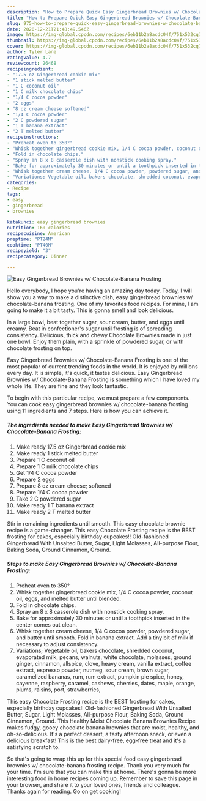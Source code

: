 ```yaml
---
description: "How to Prepare Quick Easy Gingerbread Brownies w/ Chocolate-Banana Frosting"
title: "How to Prepare Quick Easy Gingerbread Brownies w/ Chocolate-Banana Frosting"
slug: 975-how-to-prepare-quick-easy-gingerbread-brownies-w-chocolate-banana-frosting
date: 2020-12-21T21:48:49.546Z
image: https://img-global.cpcdn.com/recipes/6eb11b2a8acdc04f/751x532cq70/easy-gingerbread-brownies-w-chocolate-banana-frosting-recipe-main-photo.jpg
thumbnail: https://img-global.cpcdn.com/recipes/6eb11b2a8acdc04f/751x532cq70/easy-gingerbread-brownies-w-chocolate-banana-frosting-recipe-main-photo.jpg
cover: https://img-global.cpcdn.com/recipes/6eb11b2a8acdc04f/751x532cq70/easy-gingerbread-brownies-w-chocolate-banana-frosting-recipe-main-photo.jpg
author: Tyler Lane
ratingvalue: 4.7
reviewcount: 26468
recipeingredient:
- "17.5 oz Gingerbread cookie mix"
- "1 stick melted butter"
- "1 C coconut oil"
- "1 C milk chocolate chips"
- "1/4 C cocoa powder"
- "2 eggs"
- "8 oz cream cheese softened"
- "1/4 C cocoa powder"
- "2 C powdered sugar"
- "1 T banana extract"
- "2 T melted butter"
recipeinstructions:
- "Preheat oven to 350°"
- "Whisk together gingerbread cookie mix, 1/4 C cocoa powder, coconut oil, eggs, and melted butter until blended."
- "Fold in chocolate chips."
- "Spray an 8 x 8 casserole dish with nonstick cooking spray."
- "Bake for approximately 30 minutes or until a toothpick inserted in the center comes out clean."
- "Whisk together cream cheese, 1/4 C cocoa powder, powdered sugar, and butter until smooth. Fold in banana extract. Add a tiny bit of milk if necessary to adjust consistency."
- "Variations; Vegetable oil, bakers chocolate, shredded coconut, evaporated milk, pecans, walnuts, white chocolate, molasses, ground ginger, cinnamon, allspice, clove, heavy cream, vanilla extract, coffee extract, espresso powder, nutmeg, sour cream, brown sugar, caramelized bananas, rum, rum extract, pumpkin pie spice, honey, cayenne, raspberry, caramel, cashews, cherries, dates, maple, orange, plums, raisins, port, strawberries,"
categories:
- Recipe
tags:
- easy
- gingerbread
- brownies

katakunci: easy gingerbread brownies 
nutrition: 160 calories
recipecuisine: American
preptime: "PT24M"
cooktime: "PT40M"
recipeyield: "3"
recipecategory: Dinner

---
```



![Easy Gingerbread Brownies w/ Chocolate-Banana Frosting](https://img-global.cpcdn.com/recipes/6eb11b2a8acdc04f/751x532cq70/easy-gingerbread-brownies-w-chocolate-banana-frosting-recipe-main-photo.jpg)

Hello everybody, I hope you're having an amazing day today. Today, I will show you a way to make a distinctive dish, easy gingerbread brownies w/ chocolate-banana frosting. One of my favorites food recipes. For mine, I am going to make it a bit tasty. This is gonna smell and look delicious.

In a large bowl, beat together sugar, sour cream, butter, and eggs until creamy. Beat in confectioner&#39;s sugar until frosting is of spreading consistency. Delicious, thick and chewy Chocolate Brownies made in just one bowl. Enjoy them plain, with a sprinkle of powdered sugar, or with chocolate frosting on top.

Easy Gingerbread Brownies w/ Chocolate-Banana Frosting is one of the most popular of current trending foods in the world. It is enjoyed by millions every day. It is simple, it's quick, it tastes delicious. Easy Gingerbread Brownies w/ Chocolate-Banana Frosting is something which I have loved my whole life. They are fine and they look fantastic.


To begin with this particular recipe, we must prepare a few components. You can cook easy gingerbread brownies w/ chocolate-banana frosting using 11 ingredients and 7 steps. Here is how you can achieve it.

<!--inarticleads1-->

##### The ingredients needed to make Easy Gingerbread Brownies w/ Chocolate-Banana Frosting:

1. Make ready 17.5 oz Gingerbread cookie mix
1. Make ready 1 stick melted butter
1. Prepare 1 C coconut oil
1. Prepare 1 C milk chocolate chips
1. Get 1/4 C cocoa powder
1. Prepare 2 eggs
1. Prepare 8 oz cream cheese; softened
1. Prepare 1/4 C cocoa powder
1. Take 2 C powdered sugar
1. Make ready 1 T banana extract
1. Make ready 2 T melted butter


Stir in remaining ingredients until smooth. This easy chocolate brownie recipe is a game-changer. This easy Chocolate Frosting recipe is the BEST frosting for cakes, especially birthday cupcakes!! Old-fashioned Gingerbread With Unsalted Butter, Sugar, Light Molasses, All-purpose Flour, Baking Soda, Ground Cinnamon, Ground. 

<!--inarticleads2-->

##### Steps to make Easy Gingerbread Brownies w/ Chocolate-Banana Frosting:

1. Preheat oven to 350°
1. Whisk together gingerbread cookie mix, 1/4 C cocoa powder, coconut oil, eggs, and melted butter until blended.
1. Fold in chocolate chips.
1. Spray an 8 x 8 casserole dish with nonstick cooking spray.
1. Bake for approximately 30 minutes or until a toothpick inserted in the center comes out clean.
1. Whisk together cream cheese, 1/4 C cocoa powder, powdered sugar, and butter until smooth. Fold in banana extract. Add a tiny bit of milk if necessary to adjust consistency.
1. Variations; Vegetable oil, bakers chocolate, shredded coconut, evaporated milk, pecans, walnuts, white chocolate, molasses, ground ginger, cinnamon, allspice, clove, heavy cream, vanilla extract, coffee extract, espresso powder, nutmeg, sour cream, brown sugar, caramelized bananas, rum, rum extract, pumpkin pie spice, honey, cayenne, raspberry, caramel, cashews, cherries, dates, maple, orange, plums, raisins, port, strawberries,


This easy Chocolate Frosting recipe is the BEST frosting for cakes, especially birthday cupcakes!! Old-fashioned Gingerbread With Unsalted Butter, Sugar, Light Molasses, All-purpose Flour, Baking Soda, Ground Cinnamon, Ground. This Healthy Moist Chocolate Banana Brownies Recipe makes fudgy, gooey chocolate banana brownies that are moist, healthy, and oh-so-delicious. It&#39;s a perfect dessert, a tasty afternoon snack, or even a delicious breakfast! This is the best dairy-free, egg-free treat and it&#39;s a satisfying scratch to. 

So that's going to wrap this up for this special food easy gingerbread brownies w/ chocolate-banana frosting recipe. Thank you very much for your time. I'm sure that you can make this at home. There's gonna be more interesting food in home recipes coming up. Remember to save this page in your browser, and share it to your loved ones, friends and colleague. Thanks again for reading. Go on get cooking!
